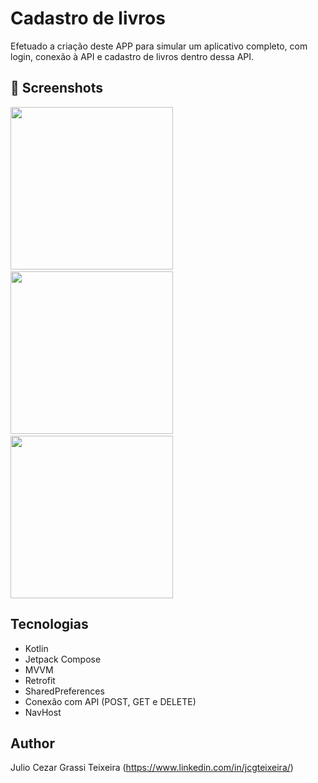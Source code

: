 # Cadastro de livros
Efetuado a criação deste APP para simular um aplicativo completo, com login, conexão à API e cadastro de livros dentro dessa API.


## :camera_flash: Screenshots
<!-- You can add more screenshots here if you like -->
<img src="/Screenshot_1.png.png" width="260">&emsp;<img src="/results/img2-2.png" width="260">&emsp;<img src="/results/img3-3.png" width="260">

## Tecnologias
* Kotlin
* Jetpack Compose
* MVVM
* Retrofit
* SharedPreferences
* Conexão com API (POST, GET e DELETE)
* NavHost


## Author
Julio Cezar Grassi Teixeira (https://www.linkedin.com/in/jcgteixeira/)
